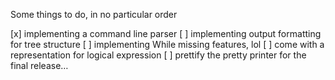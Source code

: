 Some things to do, in no particular order

[x] implementing a command line parser
[ ] implementing output formatting for tree structure
[ ] implementing While missing features, lol
[ ] come with a representation for logical expression
[ ] prettify the pretty printer for the final release…
